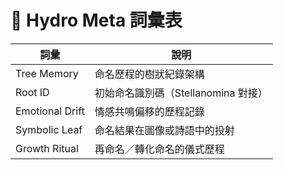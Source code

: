 # 📖 Hydro Meta 詞彙表

| 詞彙 | 說明 |
|------|------|
| Tree Memory | 命名歷程的樹狀紀錄架構 |
| Root ID | 初始命名識別碼（Stellanomina 對接） |
| Emotional Drift | 情感共鳴偏移的歷程記錄 |
| Symbolic Leaf | 命名結果在圖像或詩語中的投射 |
| Growth Ritual | 再命名／轉化命名的儀式歷程 |
